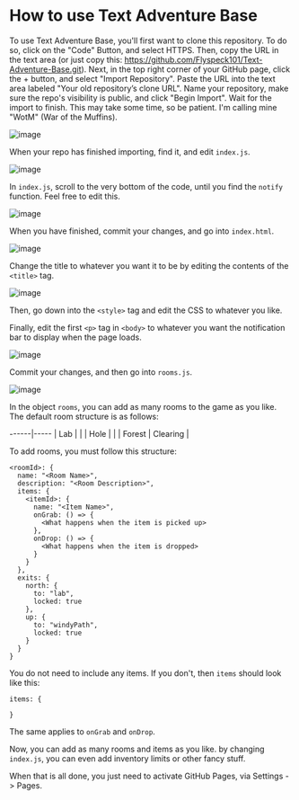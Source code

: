 # How to use Text Adventure Base

To use Text Adventure Base, you'll first want to clone this repository. To do so, click on the "Code" Button, and select HTTPS. Then, copy the URL in the text area (or just copy this: https://github.com/Flyspeck101/Text-Adventure-Base.git). Next, in the top right corner of your GitHub page, click the + button, and select "Import Repository". Paste the URL into the text area labeled "Your old repository’s clone URL". Name your repository, make sure the repo's visibility is public, and click "Begin Import". Wait for the import to finish. This may take some time, so be patient. I'm calling mine "WotM" (War of the Muffins).

![image](https://user-images.githubusercontent.com/74536088/140626196-e24a6056-a860-469f-a37b-169563ceafb3.png)

When your repo has finished importing, find it, and edit `index.js`. 

![image](https://user-images.githubusercontent.com/74536088/140626227-d5bde16b-d669-4711-b6f7-2af1821ac922.png)

In `index.js`, scroll to the very bottom of the code, until you find the `notify` function. Feel free to edit this. 

![image](https://user-images.githubusercontent.com/74536088/140626297-959d4819-d404-4883-95b8-5d6ab81285e5.png)

When you have finished, commit your changes, and go into `index.html`. 

![image](https://user-images.githubusercontent.com/74536088/140626306-92acdb2b-3eb8-4122-9153-2612caa50267.png)

Change the title to whatever you want it to be by editing the contents of the `<title>` tag. 

![image](https://user-images.githubusercontent.com/74536088/140626330-7233fa68-b414-4848-a544-8b8ce52ca0d4.png)

Then, go down into the `<style>` tag and edit the CSS to whatever you like. 

Finally, edit the first `<p>` tag in `<body>` to whatever you want the notification bar to display when the page loads. 

![image](https://user-images.githubusercontent.com/74536088/140626373-93c17f8d-8ba2-487d-8d28-e2863c81270c.png)

Commit your changes, and then go into `rooms.js`. 

![image](https://user-images.githubusercontent.com/74536088/140626393-fb8c39b1-9e4e-49a8-9b46-23df88aeadb5.png)

In the object `rooms`, you can add as many rooms to the game as you like. The default room structure is as follows:

------|-----
| Lab |    |
| Hole |    |
| Forest | Clearing |

To add rooms, you must follow this structure: 

```
<roomId>: {
  name: "<Room Name>",
  description: "<Room Description>",
  items: {
    <itemId>: {
      name: "<Item Name>",
      onGrab: () => {
        <What happens when the item is picked up>
      },
      onDrop: () => { 
        <What happens when the item is dropped>
      }
    }
  },
  exits: {
    north: {
      to: "lab",
      locked: true
    },
    up: {
      to: "windyPath",
      locked: true
    }
  }
}
```
You do not need to include any items. If you don't, then `items` should look like this:
```
items: {

}
```
The same applies to `onGrab` and `onDrop`.

Now, you can add as many rooms and items as you like. by changing `index.js`, you can even add inventory limits or other fancy stuff. 

When that is all done, you just need to activate GitHub Pages, via Settings -> Pages. 
